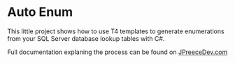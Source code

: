 # Auto Enum

This little project shows how to use T4 templates to generate enumerations from your SQL Server database lookup tables with C#.

Full documentation explaning the process can be found on [JPreeceDev.com](http://jpreecedev.com/2014/02/15/use-t4-templates-to-create-enumerations-from-your-database-lookup-tables/)